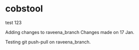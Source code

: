 # cobstool

test 123

Adding changes to raveena_branch
Changes made on 17 Jan.

Testing git push-pull on raveena_branch.